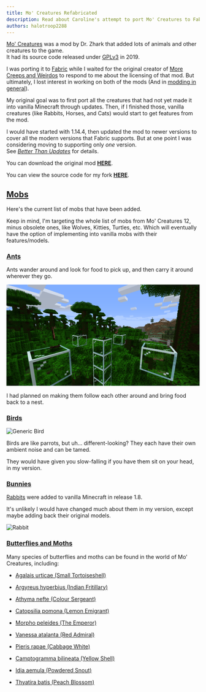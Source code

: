 ```yaml
---
title: Mo' Creatures Refabricated
description: Read about Caroline's attempt to port Mo' Creatures to Fabric.
authors: halotroop2288
---
```


[Mo' Creatures](https://www.mocreatures.org/) was a mod by Dr. Zhark
that added lots of animals and other creatures to the game.<br/>
It had its source code released under
[GPLv3](https://github.com/DrZhark/mocreaturesdev/blob/master/License.txt) in 2019.

I was porting it to [Fabric] while I waited for the original creator of
[More Creeps and Weirdos](/caroline/projects/dead/morecreeps) to respond
to me about the licensing of that mod.
But ultimately, I lost interest in working on both of the mods
(And in [modding in general](/caroline/projects/dead/#2022-hiatus-from-programming)).

My original goal was to first port all the creatures that had not yet made it
into vanilla Minecraft through updates. Then, if I finished those, vanilla
creatures (like Rabbits, Horses, and Cats) would start to get features from the mod.

I would have started with 1.14.4, then updated the mod to newer versions to cover
all the modern versions that Fabric supports. But at one point I was considering moving to supporting only *one* version.<br/>
See *[Better Than Updates](/btu)* for details.

You can download the original mod **[HERE](https://www.curseforge.com/minecraft/mc-mods/mo-creatures/files/2628698)**.

You can view the source code for my fork **[HERE](https://github.com/halotroop2288/Mo-Creatures)**.

<!-- Mod remains unreleased.

You can download my Fabric port of Mo’ Creatures [on the Github releases page](https://github.com/halotroop2288/Mo-Creatures/releases/latest).
Just grab the latest JAR file.

-->

## [Mobs](https://mocreatures.fandom.com/wiki/Category:Entity)
Here's the current list of mobs that have been added.

Keep in mind, I'm targeting the whole list of mobs
from Mo' Creatures 12, minus obsolete ones, like Wolves, Kitties, Turtles, etc.
Which will eventually have the option of implementing into vanilla mobs with their features/models.

### [Ants](https://mocreatures.fandom.com/wiki/Ant)

Ants wander around and look for food to pick up, and then carry it around wherever they go.

![Ant](images/Ant.png)

I had planned on making them follow each other around and bring food back to a nest.

### [Birds](https://mocreatures.fandom.com/wiki/Bird)

![Generic Bird](images/Bird.png)

Birds are like parrots, but uh... different-looking?
They each have their own ambient noise and can be tamed.

They would have given you slow-falling if you have them sit on your head, in my version.

### [Bunnies](https://mocreatures.fandom.com/wiki/Bunny)

[Rabbits](https://minecraft.fandom.com/wiki/Rabbit) were added to vanilla Minecraft in release 1.8.

It's unlikely I would have changed much about them in my version,
except maybe adding back their original models.

![Rabbit](https://static.wikia.nocookie.net/minecraft_gamepedia/images/7/77/Rabbit_running.gif)

### [Butterflies and Moths](https://mocreatures.fandom.com/wiki/Butterfly)

Many species of butterflies and moths can be found in the world of Mo' Creatures, including:

 - [Agalais urticae (Small Tortoiseshell)](https://en.wikipedia.org/wiki/Small_Tortoiseshell)
 - [Argyreus hyperbius (Indian Fritillary)](https://en.wikipedia.org/wiki/Argynnis_hyperbius)
 - [Athyma nefte (Colour Sergeant)](https://en.wikipedia.org/wiki/Athyma_nefte)
 - [Catopsilia pomona (Lemon Emigrant)](https://en.wikipedia.org/wiki/Catopsilia_pomona)
 - [Morpho peleides (The Emperor)](https://en.wikipedia.org/wiki/Morpho_peleides)
 - [Vanessa atalanta (Red Admiral)](https://en.wikipedia.org/wiki/Vanessa_atalanta)
 - [Pieris rapae (Cabbage White)](https://en.wikipedia.org/wiki/Pieris_rapae)
 
 - [Camptogramma bilineata (Yellow Shell)](https://en.wikipedia.org/wiki/Camptogramma_bilineata)
 - [Idia aemula (Powdered Snout)](https://en.wikipedia.org/wiki/Idia_aemula)
 - [Thyatira batis (Peach Blossom)](https://en.wikipedia.org/wiki/Peach_blossom)


<!-- Static Links -->
[Fabric]:https://fabricmc.net/